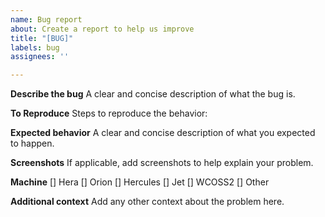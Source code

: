 ```yaml
---
name: Bug report
about: Create a report to help us improve
title: "[BUG]"
labels: bug
assignees: ''

---
```


**Describe the bug**
A clear and concise description of what the bug is.

**To Reproduce**
Steps to reproduce the behavior:

**Expected behavior**
A clear and concise description of what you expected to happen.

**Screenshots**
If applicable, add screenshots to help explain your problem.

**Machine**
[] Hera
[] Orion
[] Hercules
[] Jet
[] WCOSS2
[] Other

**Additional context**
Add any other context about the problem here.
